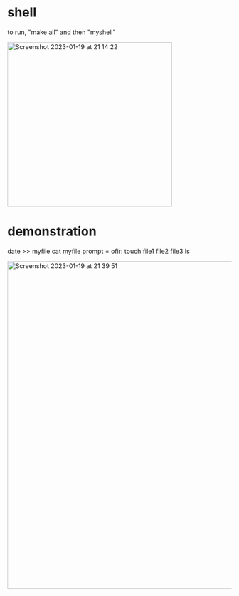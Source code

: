 # shell

to run, "make all" and then "myshell"

<img width="370" alt="Screenshot 2023-01-19 at 21 14 22" src="https://user-images.githubusercontent.com/66851296/213542834-46f4e78b-fd24-4341-ac3b-5d1308fa0dcd.png">

# demonstration


date >> myfile
cat myfile
prompt = ofir:
touch file1 file2 file3
ls

<img width="737" alt="Screenshot 2023-01-19 at 21 39 51" src="https://user-images.githubusercontent.com/66851296/213543475-7e394558-ea4c-458f-9863-b2120b7a751b.png">

